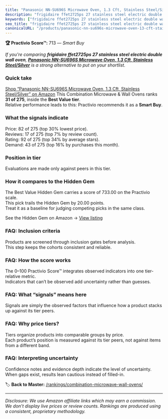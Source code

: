 ```yaml
---
title: "Panasonic NN-SU696S Microwave Oven, 1.3 Cft, Stainless Steel/Silver"
description: "frigidaire ffet2725ps 27 stainless steel electric double wall oven: Data-driven within Best Value ranking using the Practivio Score™. Positioned by quality, va…"
keywords: ["frigidaire ffet2725ps 27 stainless steel electric double wall oven"]
seo_title: "frigidaire ffet2725ps 27 stainless steel electric double wall oven — Smart Buy Best Value (2025)"
canonicalURL: "/products/panasonic-nn-su696s-microwave-oven-13-cft-stainless-steelsilver-B01DPZD2MO/"
---
```


**🏆 Practivio Score™:** 713 — _Smart Buy_


*If you're comparing **frigidaire ffet2725ps 27 stainless steel electric double wall oven**, **[Panasonic NN-SU696S Microwave Oven, 1.3 Cft, Stainless Steel/Silver](https://www.amazon.com/dp/B01DPZD2MO?tag=practivio-20)** is a strong alternative to put on your shortlist.*
### Quick take
[Shop “Panasonic NN-SU696S Microwave Oven, 1.3 Cft, Stainless Steel/Silver” on Amazon](https://www.amazon.com/dp/B01DPZD2MO?tag=practivio-20)
This Combination Microwave & Wall Ovens ranks **31 of 275**, inside the **Best Value tier**.  
Relative performance leads to this: Practivio recommends it as a **Smart Buy**.

### What the signals indicate
Price: 82 of 275 (top 30% lowest price).  
Reviews: 17 of 275 (top 7% by review count).  
Rating: 92 of 275 (top 34% by average stars).  
Demand: 43 of 275 (top 16% by purchases this month).

### Position in tier
Evaluations are made only against peers in this tier.

### How it compares to the Hidden Gem
The Best Value Hidden Gem carries a score of 733.00 on the Practivio scale.  
This pick trails the Hidden Gem by 20.00 points.  
Treat it as a baseline for judging competing picks in the same class.  

See the Hidden Gem on Amazon → [View listing](https://www.amazon.com/dp/B0DY11H2PJ?tag=practivio-20)

### FAQ: Inclusion criteria
Products are screened through inclusion gates before analysis.  
This step keeps the cohorts consistent and reliable.

### FAQ: How the score works
The 0–100 Practivio Score™ integrates observed indicators into one tier-relative metric.  
Indicators that can’t be observed add uncertainty rather than guesses.

### FAQ: What “signals” means here
Signals are simply the observed factors that influence how a product stacks up against its tier peers.

### FAQ: Why price tiers?
Tiers organize products into comparable groups by price.  
Each product’s position is measured against its tier peers, not against items from a different band.

### FAQ: Interpreting uncertainty
Confidence notes and evidence depth indicate the level of uncertainty.  
When gaps exist, results lean cautious instead of filled-in.


🏷️ **Back to Master:** [/rankings/combination-microwave-wall-ovens/](/rankings/combination-microwave-wall-ovens/)

---
_Disclosure: We use Amazon affiliate links which may earn a commission. We don’t display live prices or review counts. Rankings are produced using a consistent, proprietary methodology._
